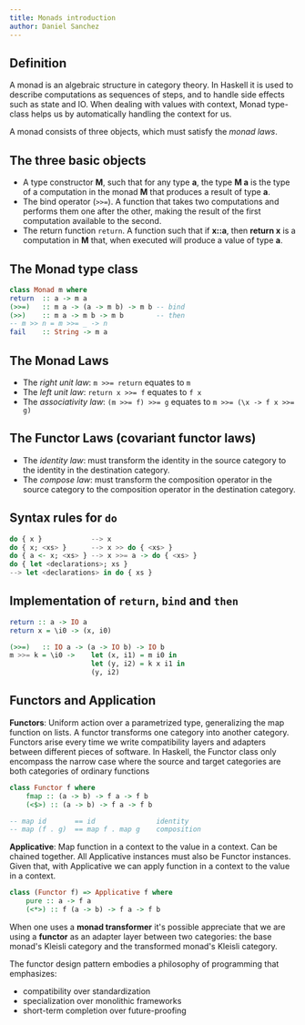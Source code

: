 ```yaml
---
title: Monads introduction
author: Daniel Sanchez
---
```


## Definition
A monad is an algebraic structure in category theory. In Haskell it is 
used to describe computations as sequences of steps, and to handle side
effects such as state and IO. When dealing with values with context, 
Monad type-class helps us by automatically handling the context for us.

A monad consists of three objects, which must satisfy the _monad laws_.


## The three basic objects
- A type constructor **M**, such that for any type **a**, the type 
    **M a** is the type of a computation in the monad **M** that 
    produces a result of type **a**.
- The bind operator (`>>=`). A function that takes two computations
    and performs them one after the other, making the result of the
    first computation available to the second.
- The return function `return`. A function such that if **x::a**,
    then **return x** is a computation in **M** that, when executed
    will produce a value of type **a**.


## The Monad type class
```haskell
class Monad m where
return  :: a -> m a
(>>=)   :: m a -> (a -> m b) -> m b -- bind
(>>)    :: m a -> m b -> m b        -- then
-- m >> n = m >>= _ -> n
fail    :: String -> m a
```

## The Monad Laws
- The _right unit law_: `m >>= return` equates to `m`
- The _left unit law_: `return x >>= f` equates to `f x`
- The _associativity law_: `(m >>= f) >>= g` equates to 
    `m >>= (\x -> f x >>= g)`

## The Functor Laws (covariant functor laws)
- The _identity law_: must transform the identity in the source 
    category to the identity in the destination category.
- The _compose law_: must transform the composition operator in
    the source category to the composition operator in the destination 
    category.

## Syntax rules for `do`
```haskell
do { x }            --> x
do { x; <xs> }      --> x >> do { <xs> }
do { a <- x; <xs> } --> x >>= a -> do { <xs> }
do { let <declarations>; xs }
--> let <declarations> in do { xs }
```

## Implementation of `return`, `bind` and `then`
```haskell
return :: a -> IO a
return x = \i0 -> (x, i0)

(>>=)   :: IO a -> (a -> IO b) -> IO b
m >>= k = \i0 ->    let (x, i1) = m i0 in
                    let (y, i2) = k x i1 in 
                    (y, i2)
```

## Functors and Application

**Functors**: Uniform action over a parametrized type, generalizing the map
function on lists. A functor transforms one category into another category.
Functors arise every time we write compatibility layers and adapters between
different pieces of software. In Haskell, the Functor class only encompass 
the narrow case where the source and target categories are both categories
of ordinary functions

```haskell
class Functor f where
    fmap :: (a -> b) -> f a -> f b
    (<$>) :: (a -> b) -> f a -> f b

-- map id       == id               identity
-- map (f . g)  == map f . map g    composition
```

**Applicative**: Map function in a context to the value in a context.
Can be chained together. All Applicative instances must also be Functor
instances. Given that, with Applicative we can apply function in a context 
to the value in a context.

```haskell
class (Functor f) => Applicative f where
    pure :: a -> f a
    (<*>) :: f (a -> b) -> f a -> f b
```

When one uses a **monad transformer** it's possible appreciate that we are
using a **functor** as an adapter layer between two categories: the base
monad's Kleisli category and the transformed monad's Kleisli category.

The functor design pattern embodies a philosophy of programming that
emphasizes:
- compatibility over standardization
- specialization over monolithic frameworks
- short-term completion over future-proofing

